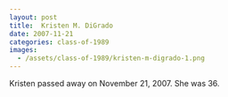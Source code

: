 ```yaml
---
layout: post
title:  Kristen M. DiGrado
date: 2007-11-21
categories: class-of-1989
images:
  - /assets/class-of-1989/kristen-m-digrado-1.png
---
```

Kristen passed away on November 21, 2007. She was 36.
